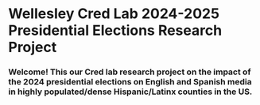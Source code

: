 <h1> Wellesley Cred Lab 2024-2025 Presidential Elections Research Project </h1>

<h3> Welcome! This our Cred lab research project on the impact of the 2024 presidential elections on English and Spanish media in highly populated/dense Hispanic/Latinx counties in the US.</h3>
